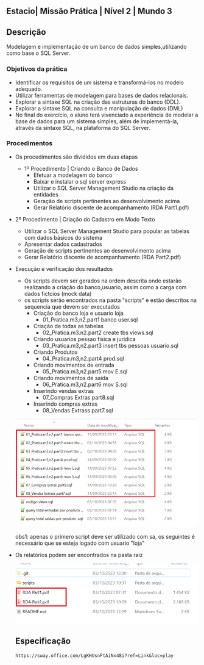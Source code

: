 ## Estacio| Missão Prática | Nível 2 | Mundo 3

## Descrição

Modelagem e implementação de um banco de dados simples,utilizando como base o SQL Server.
     

### Objetivos da prática

  - Identificar os requisitos de um sistema e transformá-los no
    modelo adequado.
  - Utilizar ferramentas de modelagem para bases de dados
    relacionais.
  - Explorar a sintaxe SQL na criação das estruturas do banco
    (DDL).
  - Explorar a sintaxe SQL na consulta e manipulação de dados
    (DML)
  - No final do exercício, o aluno terá vivenciado a experiência
    de modelar a base de dados para um sistema simples, além
    de implementá-la, através da sintaxe SQL, na plataforma do
    SQL Server.

### Procedimentos

- Os procedimentos são divididos em duas etapas

  - 1º Procedimento | Criando o Banco de Dados
    -   Efetuar a modelagem do banco 
    -   Baixar e instalar o sql server express  
    -   Utilizar o SQL Server Management Studio na criação da entidades
    -   Geração de scripts pertinentes ao desenvolvimento acima
    -   Gerar Relatório discente de acompanhamento (RDA Part1.pdf) 
      
   
 -  2º Procedimento | Criação do Cadastro em Modo Texto    
    -    Utilizar o SQL Server Management Studio para popular as
         tabelas com dados básicos do sistema 
    -    Apresentar dados cadastrados
    -   Geração de scripts pertinentes ao desenvolvimento acima
    -   Gerar Relatório discente de acompanhamento (RDA Part2.pdf)
    
  - Execução e verificação dos resultados
    - Os scripts devem ser gerados na ordem descrita onde estarão realizando a criação do banco,usuario, assim como a carga com dados fictcios (mock data)
    - os scripts serão encontrados na pasta "scripts" e estão descritos na sequencia que devem ser executados
       - Criação do banco loja e usuario loja
          - 01_Pratica.m3,n2.part1 banco user.sql
       - Criação de todas as tabelas
          - 02_Pratica.m3.n2.part2 create tbs views.sql
       - Criando usuarios pessao fisica e juridica
          - 03_Pratica.m3,n2.part3 insert tbs pessoas usuario.sql
       - Criando Produtos
          - 04_Pratica.m3,n2.part4 prod.sql
       - Criando movimentos de entrada 
          - 05_Pratica.m3,n2.part5 mov E.sql
       - Criando movimentos de saida
          - 06_Pratica.m3,n2.part6 mov S.sql
      - Inserindo vendas extras 
          - 07_Compras Extras part8.sql
      - Inserindo compras extras
          - 08_Vendas Extrass part7.sql

     ![image](images/image1.png)

    obs1: apenas o primero script deve ser utilizado com sa, os seguintes é necessário que se esteja logado com usuario "loja"


 - Os relatórios podem ser encontrados na pasta raiz

    ![image](images/image2.png)


     
     ## Especificação
       https://sway.office.com/LgKHUsnFtAiNx48i?ref=Link&loc=play
    
   
